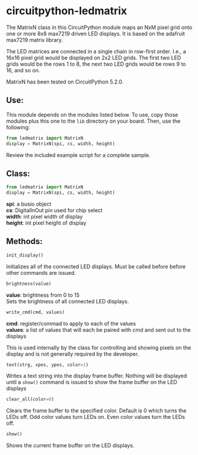 # circuitpython-ledmatrix

The MatrixN class in this CircuitPython module maps an NxM pixel grid onto one or more 8x8 max7219 driven LED displays. It is based on the adafruit max7219 matrix library.

The LED matrices are connected in a single chain in row-first order. I.e., a 16x16 pixel grid would be displayed on 2x2 LED grids. The first two LED grids would be the rows 1 to 8, the next two LED grids would be rows 9 to 16, and so on.

MatrixN has been tested on CircuitPython 5.2.0.

## Use:
This module depends on the modules listed below. To use, copy those modules plus this one to the `lib` directory on your board. Then, use the following:

```python
from ledmatrix import MatrixN
display = MatrixN(spi, cs, width, height)
```
Review the included example script for a complete sample.

## Class:
```python
from ledmatrix import MatrixN
display = MatrixN(spi, cs, width, height)
```
**spi**: a busio object  
**cs**: DigitalInOut pin used for chip select  
**width**: int pixel width of display  
**height**: int pixel height of display  

## Methods:
```python
init_display()
```
Initializes all of the connected LED displays. Must be called before before other commands are issued.

```python
brightness(value)
```

**value**: brightness from 0 to 15  
Sets the brightness of all connected LED displays.

```python
write_cmd(cmd, values)
```

**cmd**: register/commad to apply to each of the values  
**values**: a list of values that will each be paired with cmd and sent out to the displays  

This is used internally by the class for controlling and showing pixels on the display and is not generally required by the developer.

```python
text(strg, xpos, ypos, color=1)
```

Writes a text string into the display frame buffer. Nothing will be displayed until a `show()` command is issued to show the frame buffer on the LED displays

```python
clear_all(color=0)
```

Clears the frame buffer to the specified color. Default is 0 which turns the LEDs off. Odd color values turn LEDs on. Even color values turn the LEDs off.

```python
show()
```

Shows the current frame buffer on the LED displays.